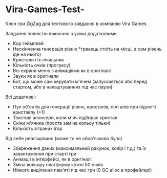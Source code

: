 # Vira-Games-Test-
Клон гри ZigZag для тестового завдання в компанію Vira Games

Завдання повністю виконано з усіма додатковими

- Кор геймплей
- Нескінченна генерація рівню *грваець стоїть на місці, а сам рівень їде на нього)
- Кристали і їх лічильник
- Кількість очків (прогресу)
- Всі екрани меню з анімаціями як в оригіналі
- Звуки як в оригінали
- Бот, що може сам керувати м'ячем (запускається або перед стартом, або в налаштуваннях під час паузи)

Всі додаткові:
- Пул об'єктів для генерації рівню, кристалів, поп апів при піднятті криставлу (+1)
- Текстові анонсери, коли м'яч підбирає кристал
- Скіни м'ячика (проста заміна кольоу тільки)
- Кількість зіграних ігор

Від себе реаліщовано (може то не обов'язково було)

+ Збереження даних (максимальний рахунок, колір і т.д.) та їх завантаження при старті гри
+ Анімації в інтерфейсі, як в оригіналі
+ Зміна кольору платформу кожні 50 очків
+ Ніякого виділення пам'яті під час гри (0 GC alloc в профайлері)

